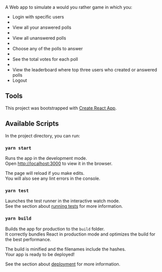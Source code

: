 A Web app to simulate a would you rather game in which you:
<ul>
<li> Login with specific users <li>
<li> View all your answered polls<li>
<li> View all unanswered polls<li>
<li> Choose any of the polls to answer<li>
<li> See the total votes for each poll<li>
<li> View the leaderboard where top three users who created or answered polls </li>
  <li> Logout </li>
</ul>

## Tools
This project was bootstrapped with [Create React App](https://github.com/facebook/create-react-app).


## Available Scripts

In the project directory, you can run:

### `yarn start`

Runs the app in the development mode.<br />
Open [http://localhost:3000](http://localhost:3000) to view it in the browser.

The page will reload if you make edits.<br />
You will also see any lint errors in the console.

### `yarn test`

Launches the test runner in the interactive watch mode.<br />
See the section about [running tests](https://facebook.github.io/create-react-app/docs/running-tests) for more information.

### `yarn build`

Builds the app for production to the `build` folder.<br />
It correctly bundles React in production mode and optimizes the build for the best performance.

The build is minified and the filenames include the hashes.<br />
Your app is ready to be deployed!

See the section about [deployment](https://facebook.github.io/create-react-app/docs/deployment) for more information.

